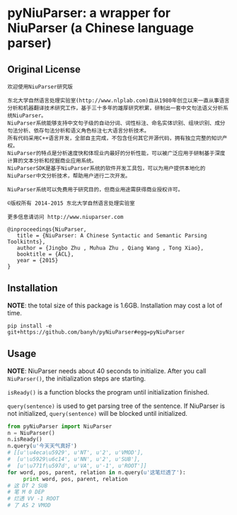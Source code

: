 # pyNiuParser: a wrapper for NiuParser (a Chinese language parser)

## Original License

```
欢迎使用NiuParser研究版

东北大学自然语言处理实验室(http://www.nlplab.com)自从1980年创立以来一直从事语言分析和机器翻译技术研究工作，基于三十多年的雄厚研究积累，研制出一套中文句法语义分析系统NiuParser。
NiuParser系统能够支持中文句子级的自动分词、词性标注、命名实体识别、组块识别、成分句法分析、依存句法分析和语义角色标注七大语言分析技术。
所有代码采用C++语言开发，全部自主完成，不包含任何其它开源代码，拥有独立完整的知识产权。
NiuParser的特点是分析速度快和体现业内最好的分析性能，可以被广泛应用于研制基于深度计算的文本分析和挖掘商业应用系统。
NiuParserSDK是基于NiuParser系统的软件开发工具包，可以为用户提供本地化的NiuParser中文分析技术，帮助用户进行二次开发。

NiuParser系统可以免费用于研究目的，但商业用途需获得商业授权许可。

©版权所有 2014-2015 东北大学自然语言处理实验室

更多信息请访问 http://www.niuparser.com
```

```
@inproceedings{NiuParser,
   title = {NiuParser: A Chinese Syntactic and Semantic Parsing Toolkitnts},
   author = {Jingbo Zhu , Muhua Zhu , Qiang Wang , Tong Xiao},
   booktitle = {ACL},
   year = {2015}
}
```


## Installation

**NOTE**: the total size of this package is 1.6GB.
Installation may cost a lot of time.

```
pip install -e git+https://github.com/banyh/pyNiuParser#egg=pyNiuParser
```

## Usage

**NOTE**: NiuParser needs about 40 seconds to initialize. After you call
`NiuParser()`, the initialization steps are starting.

`isReady()` is a function blocks the program until initialization finished.

`query(sentence)` is used to get parsing tree of the sentence. If NiuParser is
not initialized, `query(sentence)` will be blocked until initialized.

```python
from pyNiuParser import NiuParser
n = NiuParser()
n.isReady()
n.query(u'今天天气真好')
# [[u'\u4eca\u5929', u'NT', u'2', u'VMOD'],
#  [u'\u5929\u6c14', u'NN', u'2', u'SUB'],
#  [u'\u771f\u597d', u'VA', u'-1', u'ROOT']]
for word, pos, parent, relation in n.query(u'这笔烂透了'):
     print word, pos, parent, relation
# 这 DT 2 SUB
# 笔 M 0 DEP
# 烂透 VV -1 ROOT
# 了 AS 2 VMOD
```
